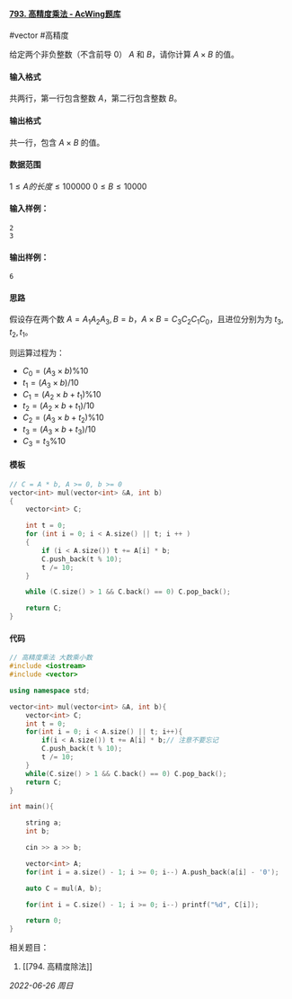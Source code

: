 #### [793. 高精度乘法 - AcWing题库](https://www.acwing.com/problem/content/795/)

#vector #高精度

给定两个非负整数（不含前导 $0$） $A$ 和 $B$，请你计算 $A×B$ 的值。

#### 输入格式

共两行，第一行包含整数 $A$，第二行包含整数 $B$。

#### 输出格式

共一行，包含 $A×B$ 的值。

#### 数据范围

$1≤A的长度≤100000$
$0≤B≤10000$

#### 输入样例：

```in
2
3
```

#### 输出样例：

```out
6
```

#### 思路

假设存在两个数 $A = A_1A_2A_3,B = b$，$A \times B = C_3C_2C_1C_0$，且进位分别为为 $t_3,t_2,t_1$。

则运算过程为：

- $C_0 = (A_3 \times b) \% 10$
- $t_1 = (A_3 \times b) / 10$
- $C_1 = (A_2 \times b + t_1) \% 10$
- $t_2 = (A_2 \times b + t_1) / 10$
- $C_2 = (A_3 \times b + t_2) \% 10$
- $t_3 = (A_3 \times b + t_3) / 10$
- $C_3 = t_3 \% 10$

#### 模板

```cpp
// C = A * b, A >= 0, b >= 0
vector<int> mul(vector<int> &A, int b)
{
    vector<int> C;

    int t = 0;
    for (int i = 0; i < A.size() || t; i ++ )
    {
        if (i < A.size()) t += A[i] * b;
        C.push_back(t % 10);
        t /= 10;
    }

    while (C.size() > 1 && C.back() == 0) C.pop_back();

    return C;
}
```

#### 代码

```cpp
// 高精度乘法 大数乘小数
#include <iostream>
#include <vector>

using namespace std;

vector<int> mul(vector<int> &A, int b){
    vector<int> C;
    int t = 0;
    for(int i = 0; i < A.size() || t; i++){
        if(i < A.size()) t += A[i] * b;// 注意不要忘记
        C.push_back(t % 10);
        t /= 10;
    }
    while(C.size() > 1 && C.back() == 0) C.pop_back();
    return C;
}

int main(){

    string a;
    int b;

    cin >> a >> b;

    vector<int> A;
    for(int i = a.size() - 1; i >= 0; i--) A.push_back(a[i] - '0');

    auto C = mul(A, b);

    for(int i = C.size() - 1; i >= 0; i--) printf("%d", C[i]);

    return 0;
}
```


相关题目：
1. [[794. 高精度除法]]

*2022-06-26 周日*